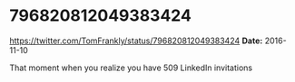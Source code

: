 # 796820812049383424
https://twitter.com/TomFrankly/status/796820812049383424
**Date:** 2016-11-10

That moment when you realize you have 509 LinkedIn invitations
